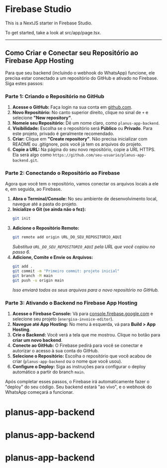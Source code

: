 # Firebase Studio

This is a NextJS starter in Firebase Studio.

To get started, take a look at src/app/page.tsx.

---

## Como Criar e Conectar seu Repositório ao Firebase App Hosting

Para que seu backend (incluindo o webhook do WhatsApp) funcione, ele precisa estar conectado a um repositório do GitHub e ativado no Firebase. Siga estes passos:

### Parte 1: Criando o Repositório no GitHub

1.  **Acesse o GitHub:** Faça login na sua conta em [github.com](https://github.com).
2.  **Novo Repositório:** No canto superior direito, clique no sinal de `+` e selecione **"New repository"**.
3.  **Nomeie seu Repositório:** Dê um nome claro, como `planus-app-backend`.
4.  **Visibilidade:** Escolha se o repositório será **Público** ou **Privado**. Para este projeto, privado é geralmente recomendado.
5.  **Criar:** Clique em **"Create repository"**. Não precisa inicializar com README ou .gitignore, pois você já tem os arquivos do projeto.
6.  **Copie a URL:** Na página do seu novo repositório, copie a URL HTTPS. Ela será algo como `https://github.com/seu-usuario/planus-app-backend.git`.

### Parte 2: Conectando o Repositório ao Firebase

Agora que você tem o repositório, vamos conectar os arquivos locais a ele e, em seguida, ao Firebase.

1.  **Abra o Terminal/Console:** No seu ambiente de desenvolvimento local, navegue até a pasta do projeto.
2.  **Inicialize o Git (se ainda não o fez):**
    ```bash
    git init
    ```
3.  **Adicione o Repositório Remoto:**
    ```bash
    git remote add origin URL_DO_SEU_REPOSITORIO_AQUI
    ```
    *Substitua `URL_DO_SEU_REPOSITORIO_AQUI` pela URL que você copiou no passo 6.*
4.  **Adicione, Comite e Envie os Arquivos:**
    ```bash
    git add .
    git commit -m "Primeiro commit: projeto inicial"
    git branch -M main
    git push -u origin main
    ```
    *Isso enviará todos os seus arquivos para o novo repositório no GitHub.*

### Parte 3: Ativando o Backend no Firebase App Hosting

1.  **Acesse o Firebase Console:** Vá para [console.firebase.google.com](https://console.firebase.google.com) e selecione seu projeto (`energisa-invoice-editor`).
2.  **Navegue até App Hosting:** No menu à esquerda, vá para **Build > App Hosting**.
3.  **Crie o Backend:** Você verá a tela que me mostrou. Clique no botão para **criar um novo backend**.
4.  **Conecte ao GitHub:** O Firebase pedirá para você se conectar e autorizar o acesso à sua conta do GitHub.
5.  **Selecione o Repositório:** Escolha o repositório que você acabou de criar (`planus-app-backend` ou o nome que você usou).
6.  **Configure o Deploy:** Siga as instruções para configurar o deploy automático a partir do branch `main`.

Após completar esses passos, o Firebase irá automaticamente fazer o "deploy" do seu código. Seu backend estará "ao vivo", e o webhook do WhatsApp começará a funcionar.
# planus-app-backend
# planus-app-backend
# planus-app-backend
